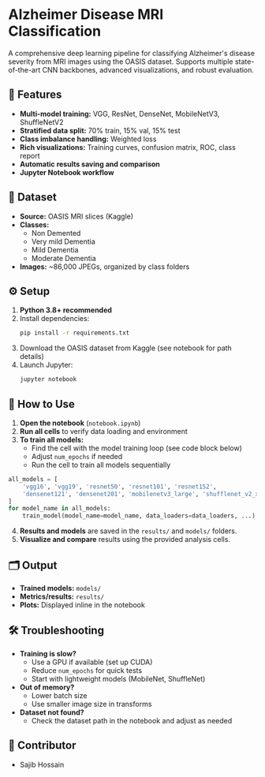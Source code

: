 # Alzheimer Disease MRI Classification

A comprehensive deep learning pipeline for classifying Alzheimer's disease severity from MRI images using the OASIS dataset. Supports multiple state-of-the-art CNN backbones, advanced visualizations, and robust evaluation.

## 🚀 Features
- **Multi-model training:** VGG, ResNet, DenseNet, MobileNetV3, ShuffleNetV2
- **Stratified data split:** 70% train, 15% val, 15% test
- **Class imbalance handling:** Weighted loss
- **Rich visualizations:** Training curves, confusion matrix, ROC, class report
- **Automatic results saving and comparison**
- **Jupyter Notebook workflow**

## 🧠 Dataset
- **Source:** OASIS MRI slices (Kaggle)
- **Classes:**
  - Non Demented
  - Very mild Dementia
  - Mild Dementia
  - Moderate Dementia
- **Images:** ~86,000 JPEGs, organized by class folders

## ⚙️ Setup
1. **Python 3.8+ recommended**
2. Install dependencies:
   ```bash
   pip install -r requirements.txt
   ```
3. Download the OASIS dataset from Kaggle (see notebook for path details)
4. Launch Jupyter:
   ```bash
   jupyter notebook
   ```

## 📝 How to Use
1. **Open the notebook** (`notebook.ipynb`)
2. **Run all cells** to verify data loading and environment
3. **To train all models:**
   - Find the cell with the model training loop (see code block below)
   - Adjust `num_epochs` if needed
   - Run the cell to train all models sequentially

```python
all_models = [
    'vgg16', 'vgg19', 'resnet50', 'resnet101', 'resnet152',
    'densenet121', 'densenet201', 'mobilenetv3_large', 'shufflenet_v2_x1_0'
]
for model_name in all_models:
    train_model(model_name=model_name, data_loaders=data_loaders, ...)
```

4. **Results and models** are saved in the `results/` and `models/` folders.
5. **Visualize and compare** results using the provided analysis cells.

## 🗂️ Output
- **Trained models:** `models/`
- **Metrics/results:** `results/`
- **Plots:** Displayed inline in the notebook

## 🛠️ Troubleshooting
- **Training is slow?**
  - Use a GPU if available (set up CUDA)
  - Reduce `num_epochs` for quick tests
  - Start with lightweight models (MobileNet, ShuffleNet)
- **Out of memory?**
  - Lower batch size
  - Use smaller image size in transforms
- **Dataset not found?**
  - Check the dataset path in the notebook and adjust as needed

## 🙏 Contributor
- Sajib Hossain
